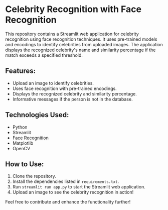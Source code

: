 # Celebrity Recognition with Face Recognition

This repository contains a Streamlit web application for celebrity recognition using face recognition techniques. It uses pre-trained models and encodings to identify celebrities from uploaded images. The application displays the recognized celebrity's name and similarity percentage if the match exceeds a specified threshold.

## Features:
- Upload an image to identify celebrities.
- Uses face recognition with pre-trained encodings.
- Displays the recognized celebrity and similarity percentage.
- Informative messages if the person is not in the database.

## Technologies Used:
- Python
- Streamlit
- Face Recognition
- Matplotlib
- OpenCV

## How to Use:
1. Clone the repository.
2. Install the dependencies listed in `requirements.txt`.
3. Run `streamlit run app.py` to start the Streamlit web application.
4. Upload an image to see the celebrity recognition in action!

Feel free to contribute and enhance the functionality further!
